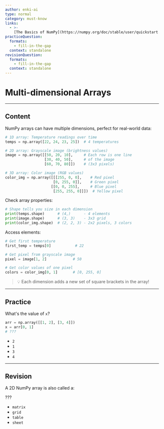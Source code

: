 ```yaml
---
author: enki-ai
type: normal
category: must-know
links:
  - >-
    [The Basics of NumPy](https://numpy.org/doc/stable/user/quickstart.html#the-basics){website}
practiceQuestion:
  formats:
    - fill-in-the-gap
  context: standalone
revisionQuestion:
  formats:
    - fill-in-the-gap
  context: standalone
---
```


# Multi-dimensional Arrays

---

## Content

NumPy arrays can have multiple dimensions, perfect for real-world data:

```python
# 1D array: Temperature readings over time
temps = np.array([22, 24, 23, 25])  # 4 temperatures

# 2D array: Grayscale image (brightness values)
image = np.array([[50, 20, 10],     # Each row is one line
                  [30, 40, 50],     # of the image
                  [60, 70, 80]])    # (3x3 pixels)

# 3D array: Color image (RGB values)
color_img = np.array([[[255, 0, 0],    # Red pixel
                      [0, 255, 0]],    # Green pixel
                     [[0, 0, 255],     # Blue pixel
                      [255, 255, 0]]])  # Yellow pixel
```

Check array properties:

```python
# Shape tells you size in each dimension
print(temps.shape)      # (4,)      - 4 elements
print(image.shape)      # (3, 3)    - 3x3 grid
print(color_img.shape)  # (2, 2, 3) - 2x2 pixels, 3 colors
```

Access elements:

```python
# Get first temperature
first_temp = temps[0]           # 22

# Get pixel from grayscale image
pixel = image[1, 2]            # 50

# Get color values of one pixel
colors = color_img[0, 1]       # [0, 255, 0]
```

> 💡 Each dimension adds a new set of square brackets in the array!

---

## Practice

What's the value of `x`?

```python
arr = np.array([[1, 2], [3, 4]])
x = arr[0, 1]
# ???
```

- `2`
- `1`
- `3`
- `4`

---

## Revision

A 2D NumPy array is also called a:

???

- `matrix`
- `grid`
- `table`
- `sheet`
